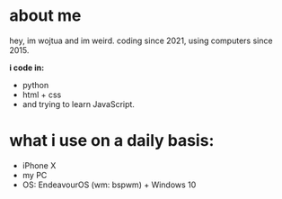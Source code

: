 # about me
hey, im wojtua and im weird. coding since 2021, using computers since 2015.

**i code in:**
* python 
* html + css 
* and trying to learn JavaScript. 

# what i use on a daily basis:
* iPhone X
* my PC
* OS: EndeavourOS (wm: bspwm) + Windows 10
